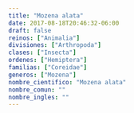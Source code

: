 ```yaml
---
title: "Mozena alata"
date: 2017-08-18T20:46:32-06:00
draft: false
reinos: ["Animalia"]
divisiones: ["Arthropoda"]
clases: ["Insecta"]
ordenes: ["Hemiptera"]
familias: ["Coreidae"]
generos: ["Mozena"]
nombre_cientifico: "Mozena alata"
nombre_comun: ""
nombre_ingles: ""
---
```

